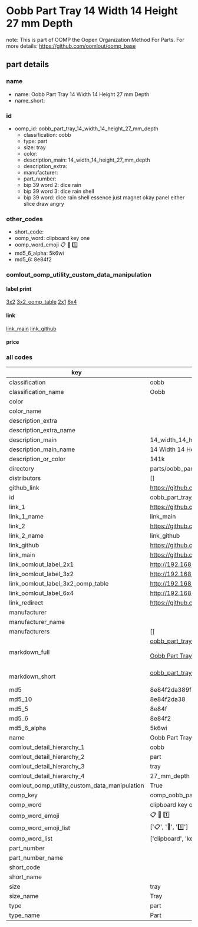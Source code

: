 # Oobb Part Tray 14 Width 14 Height 27 mm Depth  

note: This is part of OOMP the Oopen Organization Method For Parts. For more details: https://github.com/oomlout/oomp_base

##  part details
  







### name
* name: Oobb Part Tray 14 Width 14 Height 27 mm Depth
* name_short: 
### id
* oomp_id: oobb_part_tray_14_width_14_height_27_mm_depth
  * classification: oobb
  * type: part
  * size: tray
  * color: 
  * description_main: 14_width_14_height_27_mm_depth
  * description_extra: 
  * manufacturer: 
  * part_number: 
  * bip 39 word 2: dice rain
  * bip 39 word 3: dice rain shell
  * bip 39 word: dice rain shell essence just magnet okay panel either slice draw angry

### other_codes
* short_code: 
* oomp_word: clipboard key one
* oomp_word_emoji :clipboard: :key: :one:
* md5_6_alpha: 5k6wi
* md5_6: 8e84f2






### oomlout_oomp_utility_custom_data_manipulation
#### label print
[3x2](http://192.168.1.245:1112/?label=oomp%205k6wi)
[3x2_oomp_table](http://192.168.1.108:1112/?label=oomp%205k6wi)
[2x1](http://192.168.1.242:1112/?label=oomp%205k6wi)
[6x4](http://192.168.1.55:1112/?label=oomp%205k6wi)    

#### link

[link_main](https://github.com/oomlout/oomlout_oomp_version_1_messy/tree/main/parts/oobb_part_tray_14_width_14_height_27_mm_depth) [link_github](https://github.com/oomlout/oomlout_oomp_version_1_messy/tree/main/parts/oobb_part_tray_14_width_14_height_27_mm_depth)                             

#### price







### all codes 
| key | value |  
| --- | --- |  
| classification | oobb |  
| classification_name | Oobb |  
| color |  |  
| color_name |  |  
| description_extra |  |  
| description_extra_name |  |  
| description_main | 14_width_14_height_27_mm_depth |  
| description_main_name | 14 Width 14 Height 27 mm Depth |  
| description_or_color | 141k |  
| directory | parts/oobb_part_tray_14_width_14_height_27_mm_depth |  
| distributors | [] |  
| github_link | https://github.com/oomlout/oomlout_oomp_part_src/tree/main/parts/oobb_part_tray_14_width_14_height_27_mm_depth |  
| id | oobb_part_tray_14_width_14_height_27_mm_depth |  
| link_1 | https://github.com/oomlout/oomlout_oomp_version_1_messy/tree/main/parts/oobb_part_tray_14_width_14_height_27_mm_depth |  
| link_1_name | link_main |  
| link_2 | https://github.com/oomlout/oomlout_oomp_version_1_messy/tree/main/parts/oobb_part_tray_14_width_14_height_27_mm_depth |  
| link_2_name | link_github |  
| link_github | https://github.com/oomlout/oomlout_oomp_version_1_messy/tree/main/parts/oobb_part_tray_14_width_14_height_27_mm_depth |  
| link_main | https://github.com/oomlout/oomlout_oomp_version_1_messy/tree/main/parts/oobb_part_tray_14_width_14_height_27_mm_depth |  
| link_oomlout_label_2x1 | http://192.168.1.242:1112/?label=oomp%205k6wi |  
| link_oomlout_label_3x2 | http://192.168.1.245:1112/?label=oomp%205k6wi |  
| link_oomlout_label_3x2_oomp_table | http://192.168.1.108:1112/?label=oomp%205k6wi |  
| link_oomlout_label_6x4 | http://192.168.1.55:1112/?label=oomp%205k6wi |  
| link_redirect | https://github.com/oomlout/oomlout_oomp_version_1_messy/tree/main/parts/oobb_part_tray_14_width_14_height_27_mm_depth |  
| manufacturer |  |  
| manufacturer_name |  |  
| manufacturers | [] |  
| markdown_full | [oobb_part_tray_14_width_14_height_27_mm_depth](none)<br>[](none)<br>[Oobb Part Tray 14 Width 14 Height 27 Mm Depth](none)<br><br> |  
| markdown_short | [oobb_part_tray_14_width_14_height_27_mm_depth](none)<br><br> |  
| md5 | 8e84f2da389f933e17bcb4d58aec41eb |  
| md5_10 | 8e84f2da38 |  
| md5_5 | 8e84f |  
| md5_6 | 8e84f2 |  
| md5_6_alpha | 5k6wi |  
| name | Oobb Part Tray 14 Width 14 Height 27 mm Depth |  
| oomlout_detail_hierarchy_1 | oobb |  
| oomlout_detail_hierarchy_2 | part |  
| oomlout_detail_hierarchy_3 | tray |  
| oomlout_detail_hierarchy_4 | 27_mm_depth |  
| oomlout_oomp_utility_custom_data_manipulation | True |  
| oomp_key | oomp_oobb_part_tray_14_width_14_height_27_mm_depth |  
| oomp_word | clipboard key one |  
| oomp_word_emoji | :clipboard: :key: :one: |  
| oomp_word_emoji_list | [':clipboard:', ':key:', ':one:'] |  
| oomp_word_list | ['clipboard', 'key', 'one'] |  
| part_number |  |  
| part_number_name |  |  
| short_code |  |  
| short_name |  |  
| size | tray |  
| size_name | Tray |  
| type | part |  
| type_name | Part |  
